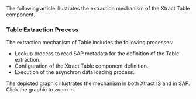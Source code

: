 The following article illustrates the extraction mechanism of the Xtract Table component.

### Table Extraction Process

The extraction mechanism of Table includes the following processes:

- Lookup process to read SAP metadata for the definition of the Table extraction.
- Configuration of the Xtract Table component definition.
- Execution of the asynchron data loading process.

The depicted graphic illustrates the mechanism in both Xtract IS and in SAP. Click the graphic to zoom in.
